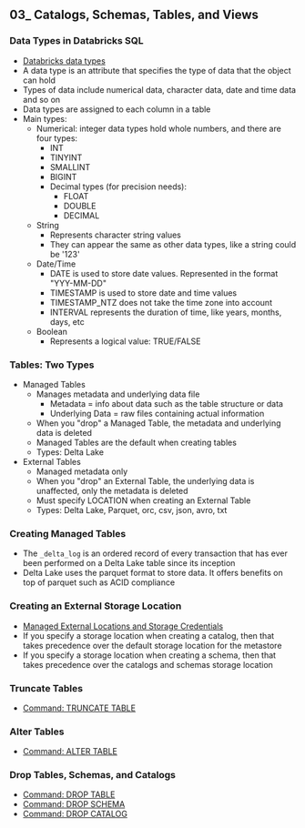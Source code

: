 ## 03_ Catalogs, Schemas, Tables, and Views

### Data Types in Databricks SQL
- [Databricks data types](https://learn.microsoft.com/en-us/azure/databricks/sql/language-manual/sql-ref-datatypes)
- A data type is an attribute that specifies the type of data that the object can hold
- Types of data include numerical data, character data, date and time data and so on
- Data types are assigned to each column in a table
- Main types:
  - Numerical: integer data types hold whole numbers, and there are four types:
    - INT
    - TINYINT
    - SMALLINT
    - BIGINT
    - Decimal types (for precision needs):
      - FLOAT
      - DOUBLE
      - DECIMAL
  - String
    - Represents character string values
    - They can appear the same as other data types, like a string could be '123'
  - Date/Time
    - DATE is used to store date values. Represented in the format "YYY-MM-DD"
    - TIMESTAMP is used to store date and time values
    - TIMESTAMP_NTZ does not take the time zone into account
    - INTERVAL represents the duration of time, like years, months, days, etc
  - Boolean
    - Represents a logical value: TRUE/FALSE

### Tables: Two Types
- Managed Tables
  - Manages metadata and underlying data file
    - Metadata = info about data such as the table structure or data
    - Underlying Data = raw files containing actual information
  - When you "drop" a Managed Table, the metadata and underlying data is deleted
  - Managed Tables are the default when creating tables
  - Types: Delta Lake
- External Tables
  - Managed metadata only
  - When you "drop" an External Table, the underlying data is unaffected, only the metadata is deleted
  - Must specify LOCATION when creating an External Table
  - Types: Delta Lake, Parquet, orc, csv, json, avro, txt

### Creating Managed Tables
- The `_delta_log` is an ordered record of every transaction that has ever been performed on a Delta Lake table since its inception
- Delta Lake uses the parquet format to store data. It offers benefits on top of parquet such as ACID compliance

### Creating an External Storage Location
- [Managed External Locations and Storage Credentials](https://learn.microsoft.com/en-us/azure/databricks/connect/unity-catalog/#manage-external-locations)
- If you specify a storage location when creating a catalog, then that takes precedence over the default storage location for the metastore
- If you specify a storage location when creating a schema, then that takes precedence over the catalogs and schemas storage location

### Truncate Tables
- [Command: TRUNCATE TABLE](https://learn.microsoft.com/en-us/azure/databricks/sql/language-manual/sql-ref-syntax-ddl-truncate-table)

### Alter Tables
- [Command: ALTER TABLE](https://learn.microsoft.com/en-us/azure/databricks/sql/language-manual/sql-ref-syntax-ddl-alter-table)

### Drop Tables, Schemas, and Catalogs
- [Command: DROP TABLE](https://learn.microsoft.com/en-us/azure/databricks/sql/language-manual/sql-ref-syntax-ddl-drop-table)
- [Command: DROP SCHEMA](https://learn.microsoft.com/en-us/azure/databricks/sql/language-manual/sql-ref-syntax-ddl-drop-schema)
- [Command: DROP CATALOG](https://learn.microsoft.com/en-us/azure/databricks/sql/language-manual/sql-ref-syntax-ddl-drop-catalog)